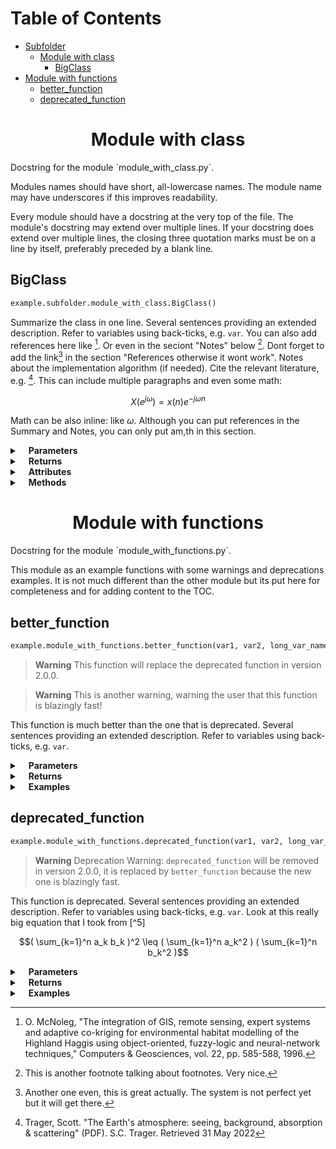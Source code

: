 # Table of Contents 

- [Subfolder](#example.subfolder)
  - [Module with class](#example.subfolder.module_with_class)
    - [BigClass](#example.subfolder.module_with_class.BigClass)
- [Module with functions](#example.module_with_functions)
  - [better_function](#example.module_with_functions.better_function)
  - [deprecated_function](#example.module_with_functions.deprecated_function)

<h1 align="center" id="example.subfolder.module_with_class">Module with class</h1>
Docstring for the module `module_with_class.py`.

Modules names should have short, all-lowercase names.  The module name may
have underscores if this improves readability.

Every module should have a docstring at the very top of the file.  The
module's docstring may extend over multiple lines.  If your docstring does
extend over multiple lines, the closing three quotation marks must be on
a line by itself, preferably preceded by a blank line.


<h2 id="example.subfolder.module_with_class.BigClass">BigClass</h2>

```python
example.subfolder.module_with_class.BigClass()
```

Summarize the class in one line.
Several sentences providing an extended description. Refer to
variables using back-ticks, e.g. `var`. You can also add references here like [^1].
Or even in the seciont "Notes" below [^2]. Dont forget to add the link[^3] in the section "References otherwise it wont work".
Notes about the implementation algorithm (if needed). Cite the relevant literature, e.g. [^4]. This can include multiple paragraphs and even some math:

$$X(e^{j\omega } ) = x(n)e^{ - j\omega n}$$

Math can be also inline: like $\omega$. Although you can put references in the Summary and Notes, you can only put am,th in this section.
<details closed><summary>&emsp;<b>Parameters</b></summary><p/><ul><li><code>data</code>: array_like<br>&emsp;Array_like means all those objects -- lists, nested lists, etc. --
that can be converted to an array.  We can also refer to
variables like `var1`.</li><li><code>n_clusters</code>: int<br>&emsp;The type above can either refer to an actual Python type
(e.g. ``int``), or describe the type of the variable in more
detail, e.g. ``(N,) ndarray`` or ``array_like``.</li><li><code>*args</code>: iterable<br>&emsp;Other arguments.</li><li><code>long_var_name</code>: {'hi', 'ho'}, optional<br>&emsp;Choices in brackets, default first when optional.</li><li><code>only_seldom_used_keyword</code>: int, optional<br>&emsp;Infrequently used parameters can be described under this optional
section to prevent cluttering the Parameters section.</li><li><code>**kwargs</code>: dict<br>&emsp;Other infrequently used keyword arguments. Note that all keyword
arguments appearing after the first parameter specified under the
Other Parameters section, should also be described under this
section.</li></ul></details><details closed><summary>&emsp;<b>Returns</b></summary><p/><ul><li><code>self</code>: BigClass<br>&emsp;Returns self which is of type ``BigClass``.</li></ul></details><details closed><summary>&emsp;<b>Attributes</b></summary><p/><ul><li><code>score</code>: float<br>&emsp;Evaluation of the fit method ``BigClass``.</li><li><code>slope</code>: float<br>&emsp;Slope of the best-fit line according to OLS regression.</li></ul></details><details closed><summary>&emsp;<b>Methods</b></summary><p/><ul><li><details closed><summary>&emsp;<b><code>fit</code></b></summary><p/>

```python
.fit(self, X, y=None, sample_weight=None, *args)
```

Summarize the function in one line.
Several sentences providing an extended description. Refer to
variables using back-ticks, e.g. `var`.
<details closed><summary>&emsp;<b>Parameters</b></summary><p/><ul><li><code>X</code>: array_like<br>&emsp;Array_like means all those objects -- lists, nested lists, etc. --
that can be converted to an array.  We can also refer to
variables like `var1`.</li><li><code>y</code>: int, optional<br>&emsp;The type above can either refer to an actual Python type
(e.g. ``int``), or describe the type of the variable in more
detail, e.g. ``(N,) ndarray`` or ``array_like``.</li><li><code>sample_weight</code>: array_like, optional<br>&emsp;The type above can either refer to an actual Python type
(e.g. ``int``), or describe the type of the variable in more
detail, e.g. ``(N,) ndarray`` or ``array_like``.</li><li><code>*args</code>: iterable<br>&emsp;Other arguments.</li></ul></details><details closed><summary>&emsp;<b>Returns</b></summary><p/><ul><li><code></code>: type<br>&emsp;Explanation of anonymous return value of type ``type``.</li><li><code>describe</code>: type<br>&emsp;Explanation of return value named `describe`.</li><li><code>out</code>: type<br>&emsp;Explanation of `out`.</li><li><code></code>: type_without_description<br>&emsp;</li></ul></details><details closed><summary>&emsp;<b>Examples</b></summary><p/>

These are written in doctest format, and should illustrate how to
use the function.
```python
>>> obj = BigClass().fit(X)
>>> print(obj.attributes)
[4, 5, 6]
>>> print("a\nb")
a
b
```
</details></details></li><li><details closed><summary>&emsp;<b><code>transform</code></b></summary><p/>

```python
.transform(self, X, *args)
```

Summarize the function in one line.
Several sentences providing an extended description. Refer to
variables using back-ticks, e.g. `var`.
<details closed><summary>&emsp;<b>Parameters</b></summary><p/><ul><li><code>X</code>: array_like<br>&emsp;Array_like means all those objects -- lists, nested lists, etc. --
that can be converted to an array.  We can also refer to
variables like `var1`.</li><li><code>*args</code>: iterable<br>&emsp;Other arguments.</li></ul></details><details closed><summary>&emsp;<b>Returns</b></summary><p/><ul><li><code>Y</code>: numpy_array<br>&emsp;Numpy array with all the with the transformed values of the input</li></ul></details><details closed><summary>&emsp;<b>Examples</b></summary><p/>

These are written in doctest format, and should illustrate how to
use the function.
```python
>>> obj = BigClass().fit(X)
>>> obj = BigClass().transform(Y)
[4, 5, 6]
>>> print("a\nb")
a
b
```

You can separate tests by adding blank lines.
```python
>>> obj = BigClass().fit(X)
>>> obj = BigClass().transform(Y)
[4, 5, 6]
>>> print("a\nb")
a
b
```
</details></details></li></ul></details>

[^1]: O. McNoleg, "The integration of GIS, remote sensing,
   expert systems and adaptive co-kriging for environmental habitat
   modelling of the Highland Haggis using object-oriented, fuzzy-logic
   and neural-network techniques," Computers & Geosciences, vol. 22,
   pp. 585-588, 1996.

[^2]: This is another footnote talking about footnotes. Very nice.

[^3]: Another one even, this is great actually. The system is not perfect yet but it will get there.
<h1 align="center" id="example.module_with_functions">Module with functions</h1>
Docstring for the module `module_with_functions.py`.

This module as an example functions with some warnings and deprecations examples.
It is not much different than the other module but its put here for completeness and for adding content to the TOC.


<h2 id="example.module_with_functions.better_function">better_function</h2>

```python
example.module_with_functions.better_function(var1, var2, long_var_name=None, *args)
```



> **Warning** This function will replace the deprecated function in version 2.0.0.

> **Warning** This is another warning, warning the user that this function is blazingly fast!

This function is much better than the one that is deprecated.
Several sentences providing an extended description. Refer to
variables using back-ticks, e.g. `var`.
<details closed><summary>&emsp;<b>Parameters</b></summary><p/><ul><li><code>var1</code>: array_like<br>&emsp;Array_like means all those objects -- lists, nested lists, etc. --
that can be converted to an array.  We can also refer to
variables like `var1`.</li><li><code>var2</code>: int<br>&emsp;The type above can either refer to an actual Python type
(e.g. ``int``), or describe the type of the variable in more
detail, e.g. ``(N,) ndarray`` or ``array_like``.</li><li><code>long_var_name</code>: {'hi', 'ho'}, optional<br>&emsp;Choices in brackets, default first when optional.</li><li><code>*args</code>: iterable<br>&emsp;Other arguments.</li></ul></details><details closed><summary>&emsp;<b>Returns</b></summary><p/><ul><li><code>var3</code>: int<br>&emsp;Returns `var3` which is of type ``int``.</li></ul></details><details closed><summary>&emsp;<b>Examples</b></summary><p/>

These are written in doctest format, and should illustrate how to
use the function.
```python
>>> a = [1, 2, 3]
>>> b = better_function(a)
>>> print(b)
[10,11,12]
```
</details><h2 id="example.module_with_functions.deprecated_function">deprecated_function</h2>

```python
example.module_with_functions.deprecated_function(var1, var2, long_var_name=None, *args)
```



> **Warning** Deprecation Warning: `deprecated_function` will be removed in version 2.0.0, it is replaced by `better_function` because the new one is blazingly fast.

This function is deprecated.
Several sentences providing an extended description. Refer to
variables using back-ticks, e.g. `var`.
Look at this really big equation that I took from [^5]

$$( \sum_{k=1}^n a_k b_k )^2 \leq ( \sum_{k=1}^n a_k^2 ) ( \sum_{k=1}^n b_k^2 )$$
<details closed><summary>&emsp;<b>Parameters</b></summary><p/><ul><li><code>var1</code>: array_like<br>&emsp;Array_like means all those objects -- lists, nested lists, etc. --
that can be converted to an array.  We can also refer to
variables like `var1`.</li><li><code>var2</code>: int<br>&emsp;The type above can either refer to an actual Python type
(e.g. ``int``), or describe the type of the variable in more
detail, e.g. ``(N,) ndarray`` or ``array_like``.</li><li><code>long_var_name</code>: {'hi', 'ho'}, optional<br>&emsp;Choices in brackets, default first when optional.</li><li><code>*args</code>: iterable<br>&emsp;Other arguments.</li></ul></details><details closed><summary>&emsp;<b>Returns</b></summary><p/><ul><li><code>var3</code>: int<br>&emsp;Returns `var3` which is of type ``int``.</li></ul></details><details closed><summary>&emsp;<b>Examples</b></summary><p/>

These are written in doctest format, and should illustrate how to
use the function.
```python
>>> a = [1, 2, 3]
>>> b = deprecated_function(a)
>>> print(b)
[4,5,6]
```
</details>

[^4]: Trager, Scott. "The Earth's atmosphere: seeing, background, absorption & scattering" (PDF). S.C. Trager. Retrieved 31 May 2022
